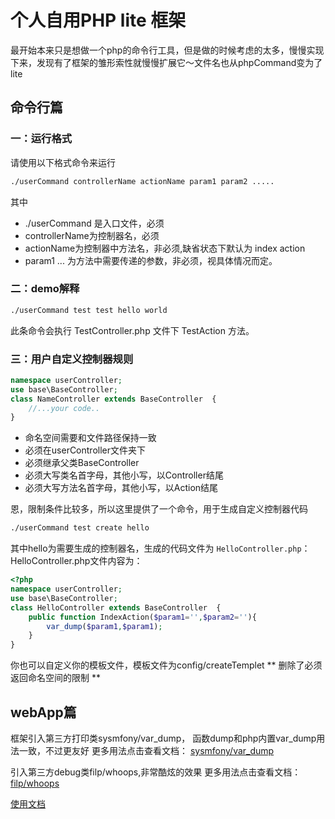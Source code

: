 # 个人自用PHP lite 框架

最开始本来只是想做一个php的命令行工具，但是做的时候考虑的太多，慢慢实现下来，发现有了框架的雏形索性就慢慢扩展它～文件名也从phpCommand变为了lite

## 命令行篇

### 一：运行格式

请使用以下格式命令来运行

```sh
./userCommand controllerName actionName param1 param2 .....
```

其中

* ./userCommand 是入口文件，必须
* controllerName为控制器名，必须
* actionName为控制器中方法名，非必须,缺省状态下默认为 index action
* param1 ...  为方法中需要传递的参数，非必须，视具体情况而定。

### 二：demo解释

```sh
./userCommand test test hello world
```

此条命令会执行 TestController.php 文件下 TestAction 方法。

### 三：用户自定义控制器规则

``` php
namespace userController;
use base\BaseController;
class NameController extends BaseController  {
    //...your code..
}
```

* 命名空间需要和文件路径保持一致
* 必须在userController文件夹下
* 必须继承父类BaseController
* 必须大写类名首字母，其他小写，以Controller结尾
* 必须大写方法名首字母，其他小写，以Action结尾

恩，限制条件比较多，所以这里提供了一个命令，用于生成自定义控制器代码

``` sh
./userCommand test create hello
```

其中hello为需要生成的控制器名，生成的代码文件为 `HelloController.php`：
HelloController.php文件内容为：

``` php
<?php
namespace userController;
use base\BaseController;
class HelloController extends BaseController  {
    public function IndexAction($param1='',$param2=''){
        var_dump($param1,$param1);
    }
}
```

你也可以自定义你的模板文件，模板文件为config/createTemplet
** 删除了必须返回命名空间的限制 **

## webApp篇

框架引入第三方打印类sysmfony/var_dump，
函数dump和php内置var_dump用法一致，不过更友好
更多用法点击查看文档：  [sysmfony/var_dump](https://symfony.com/doc/current/components/var_dumper.html)

引入第三方debug类filp/whoops,非常酷炫的效果
更多用法点击查看文档： [filp/whoops](https://packagist.org/packages/filp/whoops)

[使用文档](https://github.com/phpstudyOne/lite/wiki)